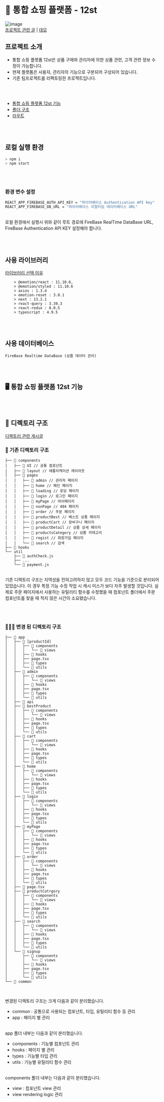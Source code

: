 # 🛒 통합 쇼핑 플랫폼 - 12st

![image](https://user-images.githubusercontent.com/85052351/221122573-e3dda24c-71e0-411f-908a-a9ac71a3772d.png)
<br/>
[프로젝트 관련 글](https://nicehyun12.tistory.com/search/12st) | [데모]()

## 프로젝트 소개

- 통합 쇼핑 플랫폼 12st은 상품 구매와 관리자에 의한 상품 관련, 고객 관련 정보 수정이 가능합니다.
- 현재 플랫폼은 사용자, 관리자의 기능으로 구분되어 구성되어 있습니다.
- 기존 팀프로젝트를 리팩토링한 프로젝트입니다.

<br/><br/>

- [통합 쇼핑 플랫폼 12st 기능](#function)
- [폴더 구조](#folder)
- [라우트](#route)

<br/><br/>

## <span id="localEnvironment">로컬 실행 환경</span>

```bash
> npm i
> npm start
```

<br/><br/>

### 환경 변수 설정

```bash
REACT_APP_FIREBASE_AUTH_API_KEY = "파이어베이스 Authentication API key"
REACT_APP_FIREBASE_DB_URL = "파이어베이스 리얼타임 데이터베이스 URL"
```

<br/>
로컬 환경에서 실행시 위와 같이 루트 경로에 FireBase RealTime DataBase URL, FireBase Authentication API KEY 설정해야 합니다.

<br/><br/>

## 사용 라이브러리

[라이브러리 선택 이유](https://nicehyun12.tistory.com/154)

```plaintext
    > @emotion/react : 11.10.6,
    > @emotion/styled : 11.10.6
    > axios : 1.3.4
    > emotion-reset : 3.0.1
    > next : 13.2.1
    > react-query : 3.39.3
    > react-redux : 8.0.5
    > typescript : 4.9.5
```

<br/><br/>

## 사용 데이터베이스

```plaintext
FireBase Realtime DataBase (상품 데이터 관리)
```

<br/><br/>

## 🖥️ <span id="function">통합 쇼핑 플랫폼 12st 기능</span>

<br/><br/>

## <span id="folder">📂 디렉토리 구조</span><br/>

[디렉토리 관련 게시글](https://nicehyun12.tistory.com/153)

### 💩 기존 디렉토리 구조

```plaintext
├── 📁 components
│   ├── 📁 UI // 공통 컴포넌트
│   ├── 📁 layout // 애플리케이션 레이아웃
│   ├── 📁 pages
│   │   ├── 📁 admin // 관리자 페이지
│   │   ├── 📁 home // 페인 페이지
│   │   ├── 📁 loading // 로딩 페이지
│   │   ├── 📁 login // 로그인 페이지
│   │   ├── 📁 myPage // 마이페이지
│   │   ├── 📁 nonPage // 404 페이지
│   │   ├── 📁 order // 주문 페이지
│   │   ├── 📁 productBest // 베스트 상품 페이지
│   │   ├── 📁 productCart // 장바구니 페이지
│   │   ├── 📁 productDetail // 상품 상세 페이지
│   │   ├── 📁 productsCategory // 상품 카테고리
│   │   ├── 📁 regist // 회원가입 페이지
│   │   └── 📁 search // 검색
├── 📁 hooks
└── util
    ├── 📁 authCheck.js
    ├── ...
    └── 📁 payment.js
```

<br/>
기존 디렉토리 구조는 지역성을 전혀고려하지 않고 모두 코드 기능을 기준으로 분리되어 있었습니다. 이 경우 특정 기능 수정 작업 시 캐시 미스가 보다 자주 발생할 것입니다. 실제로 주문 페이지에서 사용하는 유틸리티 함수를 수정했을 때 컴포넌트 폴더에서 주문 컴포넌트를 찾을 때 적지 않은 시간이 소요됐습니다.

<br/><br/>

### 👨🏻‍🔧 변경 된 디렉토리 구조

```plaintext
├── 📁 app
│   ├── 📁 [productId]
│   │   ├── 📁 components
│   │   │   └── 📁 views
│   │   ├── 📁 hooks
│   │   ├── page.tsx
│   │   ├── 📁 types
│   │   └── 📁 utils
│   ├── 📁 admin
│   │   ├── 📁 components
│   │   │   └── 📁 views
│   │   ├── 📁 hooks
│   │   ├── page.tsx
│   │   ├── 📁 types
│   │   └── 📁 utils
│   ├── 📁 api
│   ├── 📁 bestProduct
│   │   ├── 📁 components
│   │   │   └── 📁 views
│   │   ├── 📁 hooks
│   │   ├── page.tsx
│   │   ├── 📁 types
│   │   └── 📁 utils
│   ├── 📁 cart
│   │   ├── 📁 components
│   │   │   └── 📁 views
│   │   ├── 📁 hooks
│   │   ├── page.tsx
│   │   ├── 📁 types
│   │   └── 📁 utils
│   ├── 📁 home
│   │   ├── 📁 components
│   │   │   └── 📁 views
│   │   ├── 📁 hooks
│   │   ├── page.tsx
│   │   ├── 📁 types
│   │   └── 📁 utils
│   ├── 📁 login
│   │   ├── 📁 components
│   │   │   └── 📁 views
│   │   ├── 📁 hooks
│   │   ├── page.tsx
│   │   ├── 📁 types
│   │   └── 📁 utils
│   ├── 📁 myPage
│   │   ├── 📁 components
│   │   │   └── 📁 views
│   │   ├── 📁 hooks
│   │   ├── page.tsx
│   │   ├── 📁 types
│   │   └── 📁 utils
│   ├── 📁 order
│   │   ├── 📁 components
│   │   │   └── 📁 views
│   │   ├── 📁 hooks
│   │   ├── page.tsx
│   │   ├── 📁 types
│   │   └── 📁 utils
│   ├── 📁 page.tsx
│   ├── 📁 productCatrgory
│   │   ├── 📁 components
│   │   │   └── 📁 views
│   │   ├── 📁 hooks
│   │   ├── page.tsx
│   │   ├── 📁 types
│   │   └── 📁 utils
│   ├── 📁 search
│   │   ├── 📁 components
│   │   │   └── 📁 views
│   │   ├── 📁 hooks
│   │   ├── page.tsx
│   │   ├── 📁 types
│   │   └── 📁 utils
│   └── 📁 signup
│       ├── 📁 components
│       │   └── 📁 views
│       ├── 📁 hooks
│       ├── page.tsx
│       ├── 📁 types
│       └── 📁 utils
└── 📁 common
```

<br/>

변경된 디렉토리 구조는 크게 다음과 같이 분리했습니다.<br/>

- common : 공통으로 사용되는 컴포넌트, 타입, 유틸리티 함수 등 관리
- app : 페이지 별 관리
  <br/><br/>

app 폴더 내부는 다음과 같이 분리했습니다.<br/>

- components : 기능별 컴포넌트 관리
- hooks : 페이지 별 관리
- types : 기능별 타입 관리
- utils : 기능별 유틸리티 함수 관리
  <br/><br/>

components 폴더 내부는 다음과 같이 분리했습니다.<br/>

- view : 컴포넌트 view 관리
- view rendering logic 관리
  <br/><br/>
